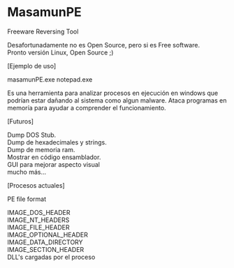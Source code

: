 # MasamunPE
Freeware Reversing Tool

Desafortunadamente no es Open Source, pero si es Free software.<br>
Pronto versión Linux, Open Source ;)

[Ejemplo de uso]

masamunPE.exe notepad.exe

Es una herramienta para analizar procesos en ejecución en windows que podrían estar dañando al sistema como algun malware.
Ataca programas en memoría para ayudar a comprender el funcionamiento.

[Futuros]

Dump DOS Stub.<br>
Dump de hexadecimales y strings.<br>
Dump de memoria ram.<br>
Mostrar en código ensamblador.<br>
GUI para mejorar aspecto visual<br>
mucho más...<br>

[Procesos actuales]<br>

PE file format

IMAGE_DOS_HEADER<br>
IMAGE_NT_HEADERS<br>
IMAGE_FILE_HEADER<br>
IMAGE_OPTIONAL_HEADER<br>
IMAGE_DATA_DIRECTORY<br>
IMAGE_SECTION_HEADER<br>
DLL's cargadas por el proceso<br>
